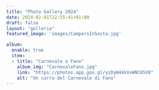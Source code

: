 ```yaml
---
title: "Photo Gallery 2024"
date: 2024-02-01T22:55:41+01:00
draft: false
layout: "galleria"
featured_image: 'images/CampersInSosta.jpg'

album:
  enable: true
  item:
  - title: "Carnevale a Fano"
    album_img: "CarnevaleFano.jpg"
    link: "https://photos.app.goo.gl/yzDyW44kVvWNC8SV8"
    alt: "Un carro del Carnevale di Fano"  
---
```



